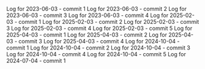 Log for 2023-06-03 - commit 1
Log for 2023-06-03 - commit 2
Log for 2023-06-03 - commit 3
Log for 2023-06-03 - commit 4
Log for 2025-02-03 - commit 1
Log for 2025-02-03 - commit 2
Log for 2025-02-03 - commit 3
Log for 2025-02-03 - commit 4
Log for 2025-02-03 - commit 5
Log for 2025-04-03 - commit 1
Log for 2025-04-03 - commit 2
Log for 2025-04-03 - commit 3
Log for 2025-04-03 - commit 4
Log for 2024-10-04 - commit 1
Log for 2024-10-04 - commit 2
Log for 2024-10-04 - commit 3
Log for 2024-10-04 - commit 4
Log for 2024-10-04 - commit 5
Log for 2024-07-04 - commit 1
